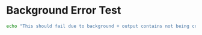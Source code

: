 # Background Error Test

```bash docci-background docci-output-contains="test"
echo "This should fail due to background + output contains not being compatible."
```
